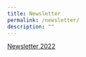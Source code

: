 ```yaml
---
title: Newsletter
permalink: /newsletter/
description: ""
---
```


[Newsletter 2022](https://for.edu.sg/waterwayprinewsletter2022)